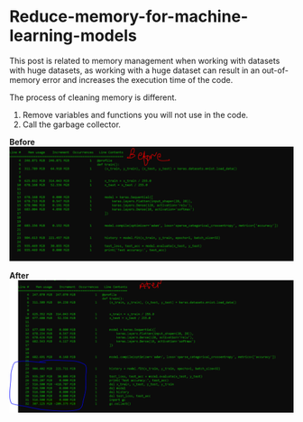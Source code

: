 # Reduce-memory-for-machine-learning-models
This post is related to memory management when working with datasets with huge datasets, as working with a huge dataset can result in an out-of-memory error and increases the execution time of the code. 

The process of cleaning memory is different. 
1. Remove variables and functions you will not use in the code.
2. Call the garbage collector.

**Before**
![before](before.png)

**After**
![after](after.png)
